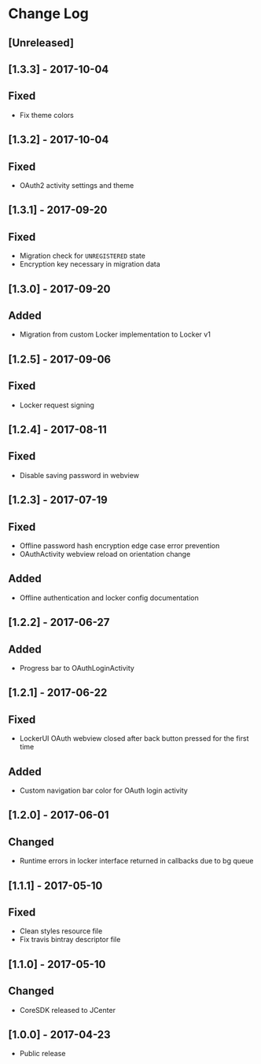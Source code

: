 # Change Log

## [Unreleased]

## [1.3.3] - 2017-10-04

## Fixed
- Fix theme colors

## [1.3.2] - 2017-10-04

## Fixed 
- OAuth2 activity settings and theme

## [1.3.1] - 2017-09-20

## Fixed
- Migration check for `UNREGISTERED` state
- Encryption key necessary in migration data

## [1.3.0] - 2017-09-20

## Added
- Migration from custom Locker implementation to Locker v1

## [1.2.5] - 2017-09-06

## Fixed
- Locker request signing

## [1.2.4] - 2017-08-11

## Fixed
- Disable saving password in webview

## [1.2.3] - 2017-07-19

## Fixed
- Offline password hash encryption edge case error prevention
- OAuthActivity webview reload on orientation change

## Added
- Offline authentication and locker config documentation

## [1.2.2] - 2017-06-27

## Added
- Progress bar to OAuthLoginActivity

## [1.2.1] - 2017-06-22

## Fixed
- LockerUI OAuth webview closed after back button pressed for the first time  

## Added
- Custom navigation bar color for OAuth login activity

## [1.2.0] - 2017-06-01

## Changed

- Runtime errors in locker interface returned in callbacks due to bg queue

## [1.1.1] - 2017-05-10

## Fixed

- Clean styles resource file
- Fix travis bintray descriptor file

## [1.1.0] - 2017-05-10

## Changed

- CoreSDK released to JCenter

## [1.0.0] - 2017-04-23

- Public release
